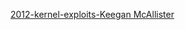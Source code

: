 [2012-kernel-exploits-Keegan McAllister](http://kmcallister.github.io/talks/security/2012-kernel-exploits/talk.pdf)
